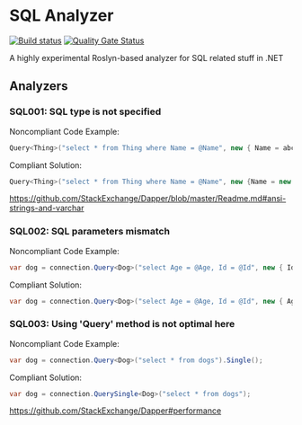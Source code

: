 # SQL Analyzer

[![Build status](https://ci.appveyor.com/api/projects/status/vdgcjc30q62c2rnx?svg=true)](https://ci.appveyor.com/project/olsh/sql-analyzer)
[![Quality Gate Status](https://sonarcloud.io/api/project_badges/measure?project=sql-analyzer&metric=alert_status)](https://sonarcloud.io/dashboard?id=sql-analyzer)


A highly experimental Roslyn-based analyzer for SQL related stuff in .NET


## Analyzers

### SQL001: SQL type is not specified

Noncompliant Code Example:  
```csharp
Query<Thing>("select * from Thing where Name = @Name", new { Name = abcde });
```

Compliant Solution:  
```csharp
Query<Thing>("select * from Thing where Name = @Name", new {Name = new DbString { Value = "abcde", IsFixedLength = true, Length = 10, IsAnsi = true }});
```

https://github.com/StackExchange/Dapper/blob/master/Readme.md#ansi-strings-and-varchar


### SQL002: SQL parameters mismatch

Noncompliant Code Example:  
```csharp
var dog = connection.Query<Dog>("select Age = @Age, Id = @Id", new { Id = guid });
```

Compliant Solution:  
```csharp
var dog = connection.Query<Dog>("select Age = @Age, Id = @Id", new { Age = (int?)null, Id = guid });
```

### SQL003: Using 'Query' method is not optimal here

Noncompliant Code Example:  
```csharp
var dog = connection.Query<Dog>("select * from dogs").Single();
```

Compliant Solution:  
```csharp
var dog = connection.QuerySingle<Dog>("select * from dogs");
```

https://github.com/StackExchange/Dapper#performance
